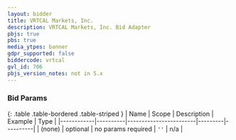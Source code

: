 ```yaml
---
layout: bidder
title: VRTCAL Markets, Inc.
description: VRTCAL Markets, Inc. Bid Adapter
pbjs: true
pbs: true
media_ytpes: banner
gdpr_supported: false
biddercode: vrtcal
gvl_id: 706
pbjs_version_notes: not in 5.x
---
```


### Bid Params

{: .table .table-bordered .table-striped }
| Name       | Scope    | Description            | Example | Type     |
|------------|----------|------------------------|---------|----------|
| (none)         | optional | no params required     | `''`    | n/a       |
